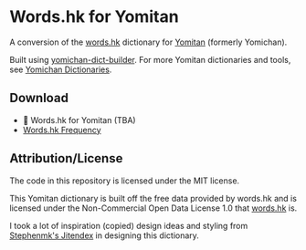 # Words.hk for Yomitan

A conversion of the [words.hk](https://words.hk) dictionary for
[Yomitan](https://github.com/themoeway/yomitan) (formerly Yomichan).

Built using
[yomichan-dict-builder](https://github.com/MarvNC/yomichan-dict-builder). For
more Yomitan dictionaries and tools, see
[Yomichan Dictionaries](https://github.com/MarvNC/yomichan-dictionaries).

## Download

- 🚧 Words.hk for Yomitan (TBA)
- [Words.hk Frequency](https://drive.google.com/open?id=14kx0q9EBftwqaZPw55y9USkXFQlUrjf1&usp=drive_fs)

<!-- ## Screenshots -->

## Attribution/License

The code in this repository is licensed under the MIT license.

This Yomitan dictionary is built off the free data provided by words.hk and is
licensed under the Non-Commercial Open Data License 1.0 that
[words.hk](https://words.hk/base/hoifong/) is.

I took a lot of inspiration (copied) design ideas and styling from
[Stephenmk's Jitendex](https://github.com/stephenmk/Jitendex) in designing this
dictionary.
